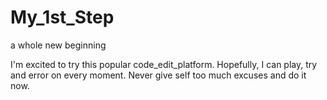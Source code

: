 # My_1st_Step
a whole new beginning

I'm excited to try this popular code_edit_platform.
Hopefully, I can play, try and error on every moment.
Never give self too much excuses and do it now.
